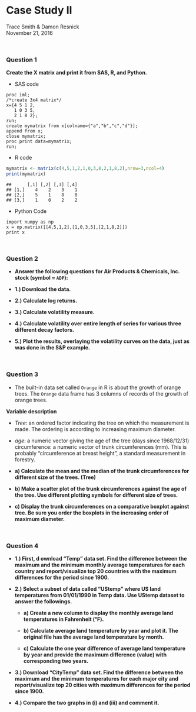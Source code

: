 # Case Study II
Trace Smith & Damon Resnick  
November 21, 2016  



<br>

### Question 1

**Create the X matrix and print it from SAS, R, and Python.**

- SAS code

```{}
proc iml;
/*create 3x4 matrix*/
x={4 5 1 2,
   1 0 3 5,
   2 1 8 2};
run;
create mymatrix from x[colname={"a","b","c","d"}];
append from x;
close mymatrix;
proc print data=mymatrix;
run;
```

- R code


```r
mymatrix <- matrix(c(4,5,1,2,1,0,3,8,2,1,8,2),nrow=3,ncol=4)
print(mymatrix)
```

```
##      [,1] [,2] [,3] [,4]
## [1,]    4    2    3    1
## [2,]    5    1    8    8
## [3,]    1    0    2    2
```

- Python Code

```{}
import numpy as np
x = np.matrix([[4,5,1,2],[1,0,3,5],[2,1,8,2]])
print x
```

<br>

### Question 2

- **Answer the following questions for Air Products & Chemicals, Inc. stock (symbol = `ADP`):**


- **1.) Download the data.**


- **2.) Calculate log returns.**


- **3.) Calculate volatility measure.**


- **4.) Calculate volatility over entire length of series for various three different decay factors.**


- **5.) Plot the results, overlaying the volatility curves on the data, just as was done in the S&P example.**

<br>

### Question 3

- The built-in data set called `Orange` in R is about the growth of orange trees. The `Orange` data frame has 3 columns of records of the growth of orange trees.

**Variable description**

- *Tree*: an ordered factor indicating the tree on which the measurement is made. The ordering  is according to increasing maximum diameter.

- *age*: a numeric vector giving the age of the tree (days since 1968/12/31) circumference: a numeric vector of trunk circumferences (mm). This is probably “circumference at breast height”, a standard measurement in forestry.


- **a) Calculate the mean and the median of the trunk circumferences for different size of the trees. (Tree)**


- **b) Make a scatter plot of the trunk circumferences against the age of the tree. Use different plotting symbols for different size of trees.**


- **c) Display the trunk circumferences on a comparative boxplot against tree. Be sure you order the boxplots in the increasing order of maximum diameter.**


<br>

### Question 4

- **1.)	First, d ownload “Temp” data set. Find the difference between the maximum and the minimum monthly average temperatures for each country and report/visualize top 20 countries with the maximum differences for the period since 1900.**


- **2.) Select a subset of data called “UStemp” where US land temperatures from 01/01/1990 in Temp data. Use UStemp dataset to answer the followings.**

  - **a) Create a new column to display the monthly average land temperatures in Fahrenheit (°F).**
  
  - **b) Calculate average land temperature by year and plot it. The original file has the average land temperature by month.** 
  
  - **c) Calculate the one year difference of average land temperature by year and provide the maximum difference (value) with corresponding two years.**


- **3.) Download “CityTemp” data set. Find the difference between the maximum and the minimum temperatures for each major city and report/visualize top 20 cities with maximum differences for the period since 1900.**

- **4.) Compare the two graphs in (i) and (iii)  and comment it.**







